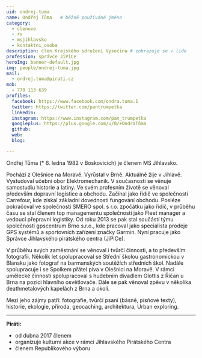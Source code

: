 ```yaml
---
uid: ondrej.tuma
name: Ondřej Tůma  	# běžně používáné jméno
category:
  - clenove
  - rv
  - msjihlavsko
  - kontaktni_osoba
description: člen Krajského sdružení Vysočina # zobrazuje se v lide
profession: správce JiPiCe
heroImg: banner-default.jpg
img: people/ondrej-tuma.jpg
mail:
  - ondrej.tuma@pirati.cz
mob:
  - 770 113 639
profiles:
  facebook: https://www.facebook.com/ondra.tuma.1
  twitter: https://twitter.com/pantrumpetka  
  linkedin:   
  instagram: https://www.instagram.com/pan_trumpetka  
  googleplus: https://plus.google.com/u/0/+OndraTůma
  github:
  web:
  blog:

---
```


Ondřej Tůma (* 6. ledna 1982 v Boskovicích) je členem MS Jihlavsko.

Pochází z Olešnice na Moravě. Vyrůstal v Brně. Aktuálně žije v Jihlavě. Vystudoval učební obor
Elektromechanik. V současnosti se věnuje samostudiu historie a latiny. Ve svém profesním životě se
věnoval především dopravní logistice a obchodu. Začínal jako řidič ve společnosti Carrefour, kde získal
základní dovednosti fungování obchodu. Posléze pokračoval ve společnosti SMERO spol. s r.o. zpočátku
jako řidič, v průběhu času se stal členem top managementu společnosti jako Fleet manager a vedoucí
přepravní logistiky. Od roku 2013 se pak stal součástí týmu společnosti gpscentrum Brno s.r.o., kde
pracoval jako specialista prodeje GPS systémů a sportovních zařízení značky Garmin. Nyní pracuje jako
Správce Jihlavského pirátského centra (JiPiCe).

V průběhu svých zaměstnání se věnoval i tvůrčí činnosti, a to především fotografii. Několik let
spolupracoval se Střední školou gastronomickou v Blansku jako fotograf na barmanských soutěžích
středních škol. Nadále spolupracuje i se Spolkem přátel piva v Olešnici na Moravě. V rámci umělecké
činnosti spolupracoval s hudebním divadlem Glottis z Říčan u Brna na pozici hlavního osvětlovače. Dále se
pak věnoval zpěvu v několika deathmetalových kapelách z Brna a okolí.

Mezi jeho zájmy patří: fotografie, tvůrčí psaní (básně, písňové texty), historie, ekologie, příroda, geocaching, architektura, Urban exploring.

---

**Piráti:**
* od dubna 2017 členem
* organizuje kulturní akce v rámci Jihlavského Pirátského Centra
* členem Republikového výboru
